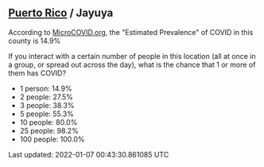 
## [Puerto Rico](/united-states/puerto-rico) / Jayuya

According to [MicroCOVID.org](http://microcovid.org),
the "Estimated Prevalence" of COVID in this county is 14.9%

If you interact with a certain number of people in this location
(all at once in a group, or spread out across the day), what is the chance that
1 or more of them has COVID?

- 1 person: 14.9%
- 2 people: 27.5%
- 3 people: 38.3%
- 5 people: 55.3%
- 10 people: 80.0%
- 25 people: 98.2%
- 100 people: 100.0%

Last updated: 2022-01-07 00:43:30.861085 UTC

